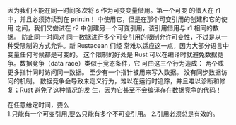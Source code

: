 因为我们不能在同一时间多次将 s 作为可变变量借用。第一个可变 
的借入在 r1 中，并且必须持续到在 println！ 中使用它，但是在那个可变引用的创建和它的使用 
之间，我们又尝试在 r2 中创建另一个可变引用，该引用借用与 r1 相同的数据。 防止同一时间对 
同一数据进行多个可变引用的限制允许可变性，不过是以一种受限制的方式允许。新 Rustacean 们经 
常难以适应这一点，因为大部分语言中变量任何时候都是可变的。
这个限制的好处是 Rust 可以在编译时就避免数据竞争。数据竞争（data race）类似于竞态条件，它 
可由这三个行为造成：
两个或更多指针同时访问同一数据。 
至少有一个指针被用来写入数据。 
没有同步数据访问的机制。
数据竞争会导致未定义行为，难以在运行时追踪，并且难以诊断和修复；Rust 避免了这种情况的发 
生，因为它甚至不会编译存在数据竞争的代码！

在任意给定时间，要么  
1.只能有一个可变引用,要么只能有多个不可变引用。 
2.引用必须总是有效的。